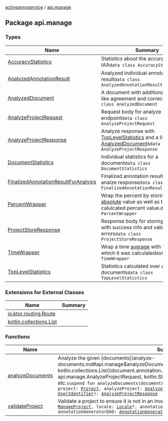 [activeannoservice](../index.md) / [api.manage](./index.md)

## Package api.manage

### Types

| Name | Summary |
|---|---|
| [AccuracyStatistics](-accuracy-statistics/index.md) | Statistics about the accuracy and IAA`data class AccuracyStatistics` |
| [AnalyzedAnnotationResult](-analyzed-annotation-result/index.md) | Analyzed individual annotation result`data class AnalyzedAnnotationResult` |
| [AnalyzedDocument](-analyzed-document/index.md) | A document with additional statistics like agreement and correctness`data class AnalyzedDocument` |
| [AnalyzeProjectRequest](-analyze-project-request/index.md) | Request body for analyze endpoint`data class AnalyzeProjectRequest` |
| [AnalyzeProjectResponse](-analyze-project-response/index.md) | Analyze response with [TopLevelStatistics](-top-level-statistics/index.md) and a list of [AnalyzedDocument](-analyzed-document/index.md)s`data class AnalyzeProjectResponse` |
| [DocumentStatistics](-document-statistics/index.md) | Individual statistics for a document`data class DocumentStatistics` |
| [FinalizedAnnotationResultForAnalysis](-finalized-annotation-result-for-analysis/index.md) | Finalized annotation result used for the analze response`data class FinalizedAnnotationResultForAnalysis` |
| [PercentWrapper](-percent-wrapper/index.md) | Wrap the percent by storing [n](-percent-wrapper/n.md), the [absolute](-percent-wrapper/absolute.md) value as well as the calulcated percent value.`data class PercentWrapper` |
| [ProjectStoreResponse](-project-store-response/index.md) | Response body for storing a [Project](#) with success info and validation errors`data class ProjectStoreResponse` |
| [TimeWrapper](-time-wrapper/index.md) | Wrap a time [average](-time-wrapper/average.md) with the [n](-time-wrapper/n.md) over which it was calculated`data class TimeWrapper` |
| [TopLevelStatistics](-top-level-statistics/index.md) | Statistics calculated over all documents`data class TopLevelStatistics` |

### Extensions for External Classes

| Name | Summary |
|---|---|
| [io.ktor.routing.Route](io.ktor.routing.-route/index.md) |  |
| [kotlin.collections.List](kotlin.collections.-list/index.md) |  |

### Functions

| Name | Summary |
|---|---|
| [analyzeDocuments](analyze-documents.md) | Analyze the given [documents](analyze-documents.md#api.manage$analyzeDocuments(kotlin.collections.Map((document.Document, kotlin.collections.List((document.annotation.AnnotationResult)))), project.Project, api.manage.AnalyzeProjectRequest, kotlin.String)/documents) w.r.t accuracy, agreement etc.`suspend fun analyzeDocuments(documents: `[`Map`](https://kotlinlang.org/api/latest/jvm/stdlib/kotlin.collections/-map/index.html)`<`[`Document`](../document/-document/index.md)`, `[`List`](https://kotlinlang.org/api/latest/jvm/stdlib/kotlin.collections/-list/index.html)`<`[`AnnotationResult`](../document.annotation/-annotation-result/index.md)`>>, project: `[`Project`](../project/-project/index.md)`, analyzeProject: `[`AnalyzeProjectRequest`](-analyze-project-request/index.md)`, userIdentifier: `[`UserIdentifier`](../project.userroles/-user-identifier.md)`): `[`AnalyzeProjectResponse`](-analyze-project-response/index.md) |
| [validateProject](validate-project.md) | Validate a project to ensure it is not in an invalid state`suspend fun validateProject(project: `[`ManageProject`](../api.manage.dto/-manage-project/index.md)`, locale: `[`Locale`](https://docs.oracle.com/javase/6/docs/api/java/util/Locale.html)`?, annotationDefinitionDAO: `[`AnnotationDefinitionDAO`](../annotationdefinition/-annotation-definition-d-a-o/index.md)`, annotationGeneratorDAO: `[`AnnotationGeneratorDAO`](../annotationdefinition.generator/-annotation-generator-d-a-o/index.md)`): `[`Map`](https://kotlinlang.org/api/latest/jvm/stdlib/kotlin.collections/-map/index.html)`<`[`String`](https://kotlinlang.org/api/latest/jvm/stdlib/kotlin/-string/index.html)`, `[`ProjectValidationError`](../project/-project-validation-error/index.md)`>` |
